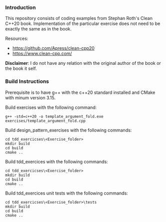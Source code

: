 ### Introduction

This repository consists of coding examples from Stephan Roth's Clean C++20 book.
Implementation of the particular exercise does not need to be exactly the same as in the book.

Resources:
* https://github.com/Apress/clean-cpp20
* https://www.clean-cpp.com/

**Disclaimer**: I do not have any relation with the original author of the book or the book it self.

### Build Instructions

Prerequisite is to have g++ with the c++20 standard installed and CMake with minum version 3.15.

Build exercises with the following command:
```
g++ -std=c++20 -o template_argument_fold.exe exercises/template_argument_fold.cpp
```

Build design_pattern_exercises with the following commands:
```
cd tdd_exercicses\<Exercise_folder>
mkdir build 
cd build
cmake ..
```

Build tdd_exercices with the following commands:
```
cd tdd_exercicses\<Exercise_folder>
mkdir build 
cd build
cmake ..
```

Build tdd_exercices unit tests with the following commands:
```
cd tdd_exercicses\<Exercise_folder>\tests
mkdir build 
cd build
cmake ..
```
